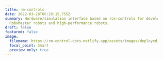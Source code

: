 ```yaml
---
title: rm-controls
date: 2022-03-28T06:28:15.755Z
summary: Hardware/simulation interface based on ros-controls for developing
  RoboMaster robots and high-performance robots.
draft: false
featured: false
image:
  filename: https://rm-control-docs.netlify.app/assets/images/deployed_robots-80b6d1a244226524149437c87e1e6f13.png
  focal_point: Smart
  preview_only: true
---
```

